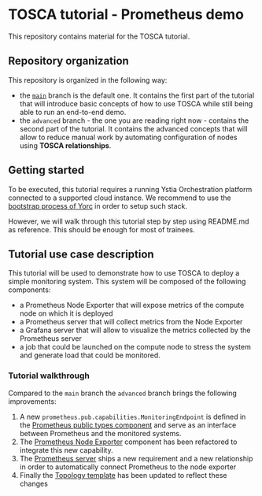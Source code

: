 # TOSCA tutorial - Prometheus demo

This repository contains material for the TOSCA tutorial.

## Repository organization

This repository is organized in the following way:

* the [`main`](https://github.com/eflows4hpc/tosca-tutorial/tree/main) branch is the default one.
  It contains the first part of the tutorial that will introduce basic concepts of how to use TOSCA while still
  being able to run an end-to-end demo.
* the `advanced` branch - the one you are reading right now - contains the second part of the tutorial. It contains the advanced concepts that will allow to reduce manual work by automating configuration of nodes using **TOSCA relationships**.

## Getting started

To be executed, this tutorial requires a running Ystia Orchestration platform connected to a supported cloud instance.
We recommend to use the [bootstrap process of Yorc](https://yorc.readthedocs.io/en/stable/bootstrap.html) in order to setup such stack.

However, we will walk through this tutorial step by step using README.md as reference. This should be enough for
most of trainees.

## Tutorial use case description

This tutorial will be used to demonstrate how to use TOSCA to deploy a simple monitoring system.
This system will be composed of the following components:

* a Prometheus Node Exporter that will expose metrics of the compute node on which it is deployed
* a Prometheus server that will collect metrics from the Node Exporter
* a Grafana server that will allow to visualize the metrics collected by the Prometheus server
* a job that could be launched on the compute node to stress the system and generate load that could be monitored.

### Tutorial walkthrough

Compared to the `main` branch the `advanced` branch brings the following improvements:

1. A new `prometheus.pub.capabilities.MonitoringEndpoint` is defined in the [Prometheus public types component](prometheus/pub/README.md) and serve as an interface between Prometheus and the monitored systems.
2. The [Prometheus Node Exporter](prometheus/node-exporter/ansible/README.md) component has been refactored to
   integrate this new capability.
3. The [Prometheus server](prometheus/containers/ansible/README.md) ships a new requirement and a new relationship
   in order to automatically connect Prometheus to the node exporter
4. Finally the [Topology template](topologies/monitoring/README.md) has been updated to reflect these changes
